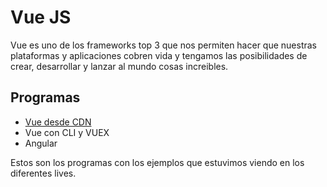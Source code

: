 # Vue JS

Vue es uno de los frameworks top 3 que nos permiten hacer que nuestras plataformas y aplicaciones cobren vida y tengamos las posibilidades de crear, desarrollar y lanzar al mundo cosas increibles.

## Programas

- [Vue desde CDN](./programas/app.js)
- Vue con CLI y VUEX
- Angular

Estos son los programas con los ejemplos que estuvimos viendo en los diferentes lives.
